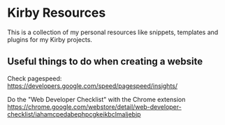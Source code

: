 # Kirby Resources

This is a collection of my personal resources like snippets, templates and plugins for my Kirby projects. 

## Useful things to do when creating a website

Check pagespeed: https://developers.google.com/speed/pagespeed/insights/

Do the "Web Developer Checklist" with the Chrome extension https://chrome.google.com/webstore/detail/web-developer-checklist/iahamcpedabephpcgkeikbclmaljebjp
